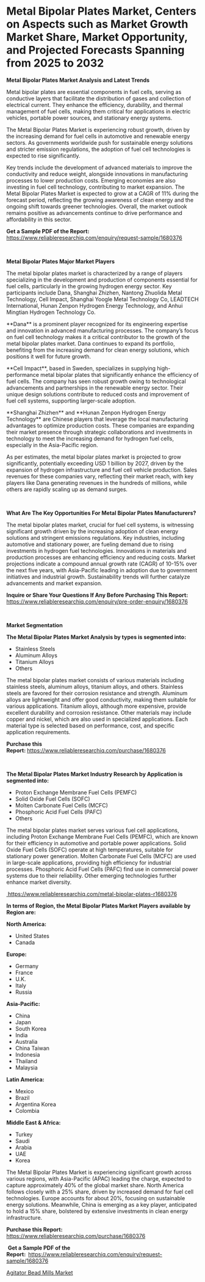 <p><h1>Metal Bipolar Plates Market, Centers on Aspects such as Market Growth Market Share, Market Opportunity, and Projected Forecasts Spanning from 2025 to 2032</h1></p><p><strong>Metal Bipolar Plates Market Analysis and Latest Trends</strong></p>
<p><p>Metal bipolar plates are essential components in fuel cells, serving as conductive layers that facilitate the distribution of gases and collection of electrical current. They enhance the efficiency, durability, and thermal management of fuel cells, making them critical for applications in electric vehicles, portable power sources, and stationary energy systems.</p><p>The Metal Bipolar Plates Market is experiencing robust growth, driven by the increasing demand for fuel cells in automotive and renewable energy sectors. As governments worldwide push for sustainable energy solutions and stricter emission regulations, the adoption of fuel cell technologies is expected to rise significantly. </p><p>Key trends include the development of advanced materials to improve the conductivity and reduce weight, alongside innovations in manufacturing processes to lower production costs. Emerging economies are also investing in fuel cell technology, contributing to market expansion. The Metal Bipolar Plates Market is expected to grow at a CAGR of 11% during the forecast period, reflecting the growing awareness of clean energy and the ongoing shift towards greener technologies. Overall, the market outlook remains positive as advancements continue to drive performance and affordability in this sector.</p></p>
<p><strong>Get a Sample PDF of the Report:&nbsp;</strong> <a href="https://www.reliableresearchiq.com/enquiry/request-sample/1680376?utm_campaign=3323&utm_medium=2&utm_source=Github&utm_content=ia&utm_term=24032025&utm_id=metal-bipolar-plates">https://www.reliableresearchiq.com/enquiry/request-sample/1680376</a></p>
<p>&nbsp;</p>
<p><strong>Metal Bipolar Plates Major Market Players</strong></p>
<p><p>The metal bipolar plates market is characterized by a range of players specializing in the development and production of components essential for fuel cells, particularly in the growing hydrogen energy sector. Key participants include Dana, Shanghai Zhizhen, Nantong Zhuolida Metal Technology, Cell Impact, Shanghai Yoogle Metal Technology Co, LEADTECH International, Hunan Zenpon Hydrogen Energy Technology, and Anhui Mingtian Hydrogen Technology Co.</p><p>**Dana** is a prominent player recognized for its engineering expertise and innovation in advanced manufacturing processes. The company’s focus on fuel cell technology makes it a critical contributor to the growth of the metal bipolar plates market. Dana continues to expand its portfolio, benefiting from the increasing demand for clean energy solutions, which positions it well for future growth.</p><p>**Cell Impact**, based in Sweden, specializes in supplying high-performance metal bipolar plates that significantly enhance the efficiency of fuel cells. The company has seen robust growth owing to technological advancements and partnerships in the renewable energy sector. Their unique design solutions contribute to reduced costs and improvement of fuel cell systems, supporting larger-scale adoption.</p><p>**Shanghai Zhizhen** and **Hunan Zenpon Hydrogen Energy Technology** are Chinese players that leverage the local manufacturing advantages to optimize production costs. These companies are expanding their market presence through strategic collaborations and investments in technology to meet the increasing demand for hydrogen fuel cells, especially in the Asia-Pacific region.</p><p>As per estimates, the metal bipolar plates market is projected to grow significantly, potentially exceeding USD 1 billion by 2027, driven by the expansion of hydrogen infrastructure and fuel cell vehicle production. Sales revenues for these companies vary, reflecting their market reach, with key players like Dana generating revenues in the hundreds of millions, while others are rapidly scaling up as demand surges.</p></p>
<p>&nbsp;</p>
<p><strong>What Are The Key Opportunities For Metal Bipolar Plates Manufacturers?</strong></p>
<p><p>The metal bipolar plates market, crucial for fuel cell systems, is witnessing significant growth driven by the increasing adoption of clean energy solutions and stringent emissions regulations. Key industries, including automotive and stationary power, are fueling demand due to rising investments in hydrogen fuel technologies. Innovations in materials and production processes are enhancing efficiency and reducing costs. Market projections indicate a compound annual growth rate (CAGR) of 10-15% over the next five years, with Asia-Pacific leading in adoption due to government initiatives and industrial growth. Sustainability trends will further catalyze advancements and market expansion.</p></p>
<p><strong>Inquire or Share Your Questions If Any Before Purchasing This Report:</strong> <a href="https://www.reliableresearchiq.com/enquiry/pre-order-enquiry/1680376?utm_campaign=3323&utm_medium=2&utm_source=Github&utm_content=ia&utm_term=24032025&utm_id=metal-bipolar-plates">https://www.reliableresearchiq.com/enquiry/pre-order-enquiry/1680376</a></p>
<p>&nbsp;</p>
<p><strong>Market Segmentation</strong></p>
<p><strong>The Metal Bipolar Plates Market Analysis by types is segmented into:</strong></p>
<p><ul><li>Stainless Steels</li><li>Aluminum Alloys</li><li>Titanium Alloys</li><li>Others</li></ul></p>
<p><p>The metal bipolar plates market consists of various materials including stainless steels, aluminum alloys, titanium alloys, and others. Stainless steels are favored for their corrosion resistance and strength. Aluminum alloys are lightweight and offer good conductivity, making them suitable for various applications. Titanium alloys, although more expensive, provide excellent durability and corrosion resistance. Other materials may include copper and nickel, which are also used in specialized applications. Each material type is selected based on performance, cost, and specific application requirements.</p></p>
<p><strong>Purchase this Report:&nbsp;</strong><a href="https://www.reliableresearchiq.com/purchase/1680376?utm_campaign=3323&utm_medium=2&utm_source=Github&utm_content=ia&utm_term=24032025&utm_id=metal-bipolar-plates">https://www.reliableresearchiq.com/purchase/1680376</a></p>
<p>&nbsp;</p>
<p><strong>The Metal Bipolar Plates Market Industry Research by Application is segmented into:</strong></p>
<p><ul><li>Proton Exchange Membrane Fuel Cells (PEMFC)</li><li>Solid Oxide Fuel Cells (SOFC)</li><li>Molten Carbonate Fuel Cells (MCFC)</li><li>Phosphoric Acid Fuel Cells (PAFC)</li><li>Others</li></ul></p>
<p><p>The metal bipolar plates market serves various fuel cell applications, including Proton Exchange Membrane Fuel Cells (PEMFC), which are known for their efficiency in automotive and portable power applications. Solid Oxide Fuel Cells (SOFC) operate at high temperatures, suitable for stationary power generation. Molten Carbonate Fuel Cells (MCFC) are used in large-scale applications, providing high efficiency for industrial processes. Phosphoric Acid Fuel Cells (PAFC) find use in commercial power systems due to their reliability. Other emerging technologies further enhance market diversity.</p></p>
<p><a href="https://www.reliableresearchiq.com/metal-bipolar-plates-r1680376?utm_campaign=3323&utm_medium=2&utm_source=Github&utm_content=ia&utm_term=24032025&utm_id=metal-bipolar-plates">&nbsp;https://www.reliableresearchiq.com/metal-bipolar-plates-r1680376</a></p>
<p><strong>In terms of Region, the Metal Bipolar Plates Market Players available by Region are:</strong></p>
<p>
    <p> <strong> North America: </strong>
        <ul>
            <li>United States</li>
            <li>Canada</li>
        </ul>
        </p> 
    <p> <strong> Europe: </strong>
        <ul>
            <li>Germany</li>
            <li>France</li>
            <li>U.K.</li>
            <li>Italy</li>
            <li>Russia</li>
        </ul>
        </p> 
    <p> <strong> Asia-Pacific: </strong>
        <ul>
            <li>China</li>
            <li>Japan</li>
            <li>South Korea</li>
            <li>India</li>
            <li>Australia</li>
            <li>China Taiwan</li>
            <li>Indonesia</li>
            <li>Thailand</li>
            <li>Malaysia</li>
        </ul>
        </p> 
    <p> <strong> Latin America: </strong>
        <ul>
            <li>Mexico</li>
            <li>Brazil</li>
            <li>Argentina Korea</li>
            <li>Colombia</li>
        </ul>
        </p> 
    <p> <strong> Middle East & Africa: </strong>
        <ul>
            <li>Turkey</li>
            <li>Saudi</li>
            <li>Arabia</li>
            <li>UAE</li>
            <li>Korea</li>
        </ul>
    </p>
    </p>
<p><p>The Metal Bipolar Plates Market is experiencing significant growth across various regions, with Asia-Pacific (APAC) leading the charge, expected to capture approximately 40% of the global market share. North America follows closely with a 25% share, driven by increased demand for fuel cell technologies. Europe accounts for about 20%, focusing on sustainable energy solutions. Meanwhile, China is emerging as a key player, anticipated to hold a 15% share, bolstered by extensive investments in clean energy infrastructure.</p></p>
<p><strong>Purchase this Report: </strong><a href="https://www.reliableresearchiq.com/purchase/1680376?utm_campaign=3323&utm_medium=2&utm_source=Github&utm_content=ia&utm_term=24032025&utm_id=metal-bipolar-plates">https://www.reliableresearchiq.com/purchase/1680376</a></p>
<p>&nbsp;<strong>Get a Sample PDF of the Report:&nbsp;&nbsp;</strong><a href="https://www.reliableresearchiq.com/enquiry/request-sample/1680376?utm_campaign=3323&utm_medium=2&utm_source=Github&utm_content=ia&utm_term=24032025&utm_id=metal-bipolar-plates">https://www.reliableresearchiq.com/enquiry/request-sample/1680376</a></p>
<p><strong></strong></p>
<p><p><a href="https://github.com/plawragarile/Market-Research-Report-List-1/blob/main/agitator-bead-mills-market.md?utm_campaign=3323&utm_medium=2&utm_source=Github&utm_content=ia&utm_term=24032025&utm_id=metal-bipolar-plates">Agitator Bead Mills Market</a></p></p>
